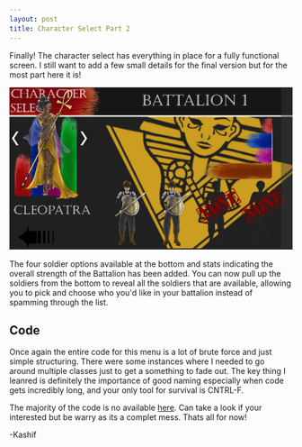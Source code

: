 ```yaml
---
layout: post
title: Character Select Part 2
---
```


Finally! The character select has everything in place for a fully functional screen. I still want to add a few small details for the final version but for the most part here it is!

![SelectScreen](/images/CharSelectBeta.png "SelectScreen")

The four soldier options available at the bottom and stats indicating the overall strength of the Battalion has been added. You can now pull up the soldiers from the bottom to reveal all the soldiers that are available, allowing you to pick and choose who you'd like in your battalion instead of spamming through the list. 

## Code

Once again the entire code for this menu is a lot of brute force and just simple structuring. There were some instances where I needed to go around multiple classes just to get a something to fade out. The key thing I leanred is definitely the importance of good naming especially when code gets incredibly long, and your only tool for survival is CNTRL-F. 

The majority of the code is no available [here](https://github.com/VaconnProductions/LostEmpireDev). Can take a look if your interested but be warry as its a complet mess. Thats all for now!

-Kashif
